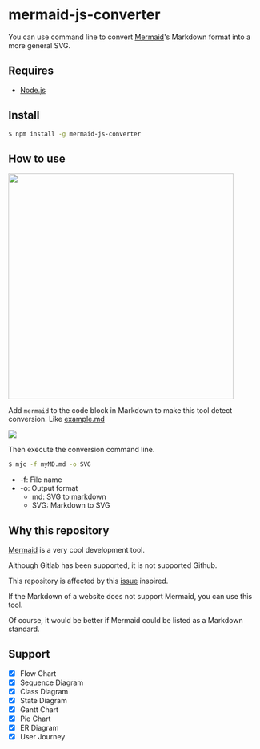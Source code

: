 # mermaid-js-converter

You can use command line to convert [Mermaid](https://github.com/mermaid-js/mermaid)'s Markdown format into a more general SVG.

## Requires

- [Node.js](https://nodejs.org/en/)

## Install

```bash
$ npm install -g mermaid-js-converter
```

## How to use

<img src="https://i.imgur.com/tB57hpi.png" width="450">

Add `mermaid` to the code block in Markdown to make this tool detect conversion. Like [example.md](./example.md)

![](https://i.imgur.com/Tkf5vim.gif)

Then execute the conversion command line.

```bash
$ mjc -f myMD.md -o SVG
```

- -f: File name
- -o: Output format
  - md: SVG to markdown
  - SVG: Markdown to SVG

## Why this repository

[Mermaid](https://github.com/mermaid-js/mermaid) is a very cool development tool.

Although Gitlab has been supported, it is not supported Github.

This repository is affected by this [issue](https://github.com/github/markup/issues/533) inspired.

If the Markdown of a website does not support Mermaid, you can use this tool.

Of course, it would be better if Mermaid could be listed as a Markdown standard.

## Support

- [x] Flow Chart
- [x] Sequence Diagram
- [x] Class Diagram
- [x] State Diagram
- [x] Gantt Chart
- [x] Pie Chart
- [x] ER Diagram
- [x] User Journey
